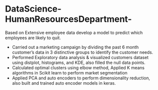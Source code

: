 # DataScience-HumanResourcesDepartment-
Based on Extensive employee data develop a model to predict which employees are likely to quit.

* Carried out a marketing campaign by dividing the past 6 month customer’s data in 3 distinctive groups to identify the customer needs.
* Performed Exploratory data analysis & visualized customers dataset using distplot, histograms, and KDE, also filled the null data points.
* Calculated optimal clusters using elbow method, Applied K means algorithms in Scikit learn to perform market segmentation
* Applied PCA and auto encoders to perform dimensionality reduction, also built and trained auto encoder models in keras.

